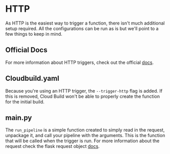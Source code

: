# HTTP

As HTTP is the easiest way to trigger a function, there isn't much additional setup required. All the configurations can be run as is but we'll point to a few things to keep in mind.

## Official Docs
For more information about HTTP triggers, check out the official [docs](https://cloud.google.com/functions/docs/calling/http).

## Cloudbuild.yaml
Because you're using an HTTP trigger, the `--trigger-http` flag is added. If this is removed, Cloud Build won't be able to properly create the function for the initial build.

## main.py
The `run_pipeline` is a simple function created to simply read in the request, unpackage it, and call your pipeline with the arguments. This is the function that will be called when the trigger is run. For more information about the request check the flask request object [docs](https://flask.palletsprojects.com/en/1.1.x/api/#incoming-request-data).
